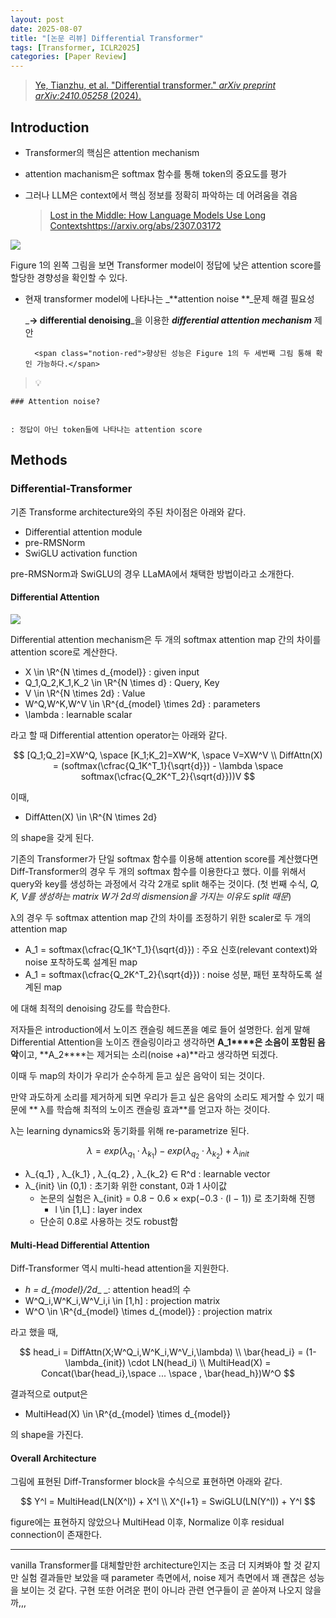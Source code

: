 ```yaml
---
layout: post
date: 2025-08-07
title: "[논문 리뷰] Differential Transformer"
tags: [Transformer, ICLR2025]
categories: [Paper Review]
---
```


> [Ye, Tianzhu, et al. "Differential transformer." ](https://arxiv.org/abs/2410.05258)[_arXiv preprint arXiv:2410.05258_](https://arxiv.org/abs/2410.05258)[ (2024).](https://arxiv.org/abs/2410.05258)



## Introduction

- Transformer의 핵심은 attention mechanism
- attention machanism은 softmax 함수를 통해 token의 중요도를 평가
- 그러나 LLM은 context에서 핵심 정보를 정확히 파악하는 데 어려움을 겪음

	> [Lost in the Middle: How Language Models Use Long Contextshttps://arxiv.org/abs/2307.03172](https://arxiv.org/abs/2307.03172)


![](https://prod-files-secure.s3.us-west-2.amazonaws.com/542b861c-36a8-4051-84e5-8804b6728dba/9083ea56-691a-4752-ae26-47f403431ac8/image.png?X-Amz-Algorithm=AWS4-HMAC-SHA256&X-Amz-Content-Sha256=UNSIGNED-PAYLOAD&X-Amz-Credential=ASIAZI2LB466XC5RCAEA%2F20250824%2Fus-west-2%2Fs3%2Faws4_request&X-Amz-Date=20250824T170049Z&X-Amz-Expires=3600&X-Amz-Security-Token=IQoJb3JpZ2luX2VjEO%2F%2F%2F%2F%2F%2F%2F%2F%2F%2F%2FwEaCXVzLXdlc3QtMiJGMEQCICizwWy2j6fzQb0ZXYw1e3%2FKFTsWAszBGP7wTftafv5LAiAxZNJGHKCEOv0U6fNFQ0fv%2FLRsGWvMPnIELaXGtlHaISr%2FAwhIEAAaDDYzNzQyMzE4MzgwNSIM4xWdgkuGZOR9KWkMKtwDCP7WBFH3jYC%2Fz5Kxi8xVbDoOoz2iHzquDbC%2FJPy6dzfmajHuAdHCgmfXheMoqWY6v3SOK25QxALfL1sCBPQ9FEE0cAWadSlTudy24AU332gvdCfjm0GQoOVebbq3aWwtQejmqhTiTG%2BUarTNFIgm6%2B11Ql7GLQS8bXVEmqmj7mx4vp%2BaooUl08wpk%2BLSd6Ka8J1q3zswLd9ZL6eF7eb0lV%2BrSMS%2FvwIYES7ZaMjunpZxtsDn7OMQn6Ky8hlIeELBjI%2FRtNUa5AyNn5uZUE8tR%2Fj5jNwBNzD5BmTCkB6L8dLHUPHz19Pb8HSqUkZIlrTlmc1VqplJAtqArzix59LmIWvQ2sGecEfCuRS6UAc5y%2BgqG0XDDf6nVlx2MwxS5IwsEiAEbCToy1On8kovsHE60xTbyZqNQFxJqhwQnmBoNlwAkLTemkcNWDUFGFgRsPGcl3xQPTooy9Ag2QuSjizbLW14uqI09IWo3M%2F4uYQ7Jw1DmFxuRgkiWEB%2FrI0%2Bt7tTcioDsQCdC3TjO%2BKJrdLnEp%2BRcGF4CsS%2FjVb0UVy8%2F%2Fn0PY%2BIr1hmBCmooG3CuRorNBia7GJJKSomhCPwkZwc4mhi7hKrh1aVYRHDgb%2Bz5STRQCzBiD25cGJ9S34w7tasxQY6pgH1H8TX0P0hFDLoQirhFnUdJA9DVoQRBuX2I3sTjox9aMzaOsjIZk%2Bax1PfPVyQzCLUAQdfIjN2z%2FGckY3m09cvchm1oeoQI9tPf%2F4%2BNrOwmjWEUg9ocOH532gnSmbexOUhO%2FEQbvJaEnE59EbFHMmR%2FXLPiosRibkHFB%2BhBuXeNXbtNku5KR%2BlwRveOYV6EmWj8kyocLuBnlZ81X%2F4jAX85HyD8HFA&X-Amz-Signature=9e25ffe78fe85152380efd5968c7be1379b056e580fb90b8eece4498e38bc0df&X-Amz-SignedHeaders=host&x-amz-checksum-mode=ENABLED&x-id=GetObject)


Figure 1의 왼쪽 그림을 보면 Transformer model이 정답에 낮은 attention score를 할당한 경향성을 확인할 수 있다.

- 현재 transformer model에 나타나는 _**attention noise **_문제 해결 필요성

	_**→ differential denoising**_을 이용한 _**differential attention mechanism**_ 제안


		<span class="notion-red">향상된 성능은 Figure 1의 두 세번째 그림 통해 확인 가능하다.</span>


> 💡 


	### Attention noise?


	: 정답이 아닌 token들에 나타나는 attention score



## Methods



### Differential-Transformer


기존 Transforme architecture와의 주된 차이점은 아래와 같다.

- Differential attention module
- pre-RMSNorm
- SwiGLU activation function

pre-RMSNorm과 SwiGLU의 경우 LLaMA에서 채택한 방법이라고 소개한다.



#### Differential Attention


![](https://prod-files-secure.s3.us-west-2.amazonaws.com/542b861c-36a8-4051-84e5-8804b6728dba/116d70b2-1963-4810-9167-f4c7d8a06e8f/image.png?X-Amz-Algorithm=AWS4-HMAC-SHA256&X-Amz-Content-Sha256=UNSIGNED-PAYLOAD&X-Amz-Credential=ASIAZI2LB466XC5RCAEA%2F20250824%2Fus-west-2%2Fs3%2Faws4_request&X-Amz-Date=20250824T170049Z&X-Amz-Expires=3600&X-Amz-Security-Token=IQoJb3JpZ2luX2VjEO%2F%2F%2F%2F%2F%2F%2F%2F%2F%2F%2FwEaCXVzLXdlc3QtMiJGMEQCICizwWy2j6fzQb0ZXYw1e3%2FKFTsWAszBGP7wTftafv5LAiAxZNJGHKCEOv0U6fNFQ0fv%2FLRsGWvMPnIELaXGtlHaISr%2FAwhIEAAaDDYzNzQyMzE4MzgwNSIM4xWdgkuGZOR9KWkMKtwDCP7WBFH3jYC%2Fz5Kxi8xVbDoOoz2iHzquDbC%2FJPy6dzfmajHuAdHCgmfXheMoqWY6v3SOK25QxALfL1sCBPQ9FEE0cAWadSlTudy24AU332gvdCfjm0GQoOVebbq3aWwtQejmqhTiTG%2BUarTNFIgm6%2B11Ql7GLQS8bXVEmqmj7mx4vp%2BaooUl08wpk%2BLSd6Ka8J1q3zswLd9ZL6eF7eb0lV%2BrSMS%2FvwIYES7ZaMjunpZxtsDn7OMQn6Ky8hlIeELBjI%2FRtNUa5AyNn5uZUE8tR%2Fj5jNwBNzD5BmTCkB6L8dLHUPHz19Pb8HSqUkZIlrTlmc1VqplJAtqArzix59LmIWvQ2sGecEfCuRS6UAc5y%2BgqG0XDDf6nVlx2MwxS5IwsEiAEbCToy1On8kovsHE60xTbyZqNQFxJqhwQnmBoNlwAkLTemkcNWDUFGFgRsPGcl3xQPTooy9Ag2QuSjizbLW14uqI09IWo3M%2F4uYQ7Jw1DmFxuRgkiWEB%2FrI0%2Bt7tTcioDsQCdC3TjO%2BKJrdLnEp%2BRcGF4CsS%2FjVb0UVy8%2F%2Fn0PY%2BIr1hmBCmooG3CuRorNBia7GJJKSomhCPwkZwc4mhi7hKrh1aVYRHDgb%2Bz5STRQCzBiD25cGJ9S34w7tasxQY6pgH1H8TX0P0hFDLoQirhFnUdJA9DVoQRBuX2I3sTjox9aMzaOsjIZk%2Bax1PfPVyQzCLUAQdfIjN2z%2FGckY3m09cvchm1oeoQI9tPf%2F4%2BNrOwmjWEUg9ocOH532gnSmbexOUhO%2FEQbvJaEnE59EbFHMmR%2FXLPiosRibkHFB%2BhBuXeNXbtNku5KR%2BlwRveOYV6EmWj8kyocLuBnlZ81X%2F4jAX85HyD8HFA&X-Amz-Signature=26920050eec1649ead82c7816eda55e670afb21602917e3c6279d2d29a8cd48e&X-Amz-SignedHeaders=host&x-amz-checksum-mode=ENABLED&x-id=GetObject)


Differential attention mechanism은 두 개의 softmax attention map 간의 차이를 attention score로 계산한다.

- X \in \R^{N \times d\_{model}} : given input
- Q\_1,Q\_2,K\_1,K\_2 \in \R^{N \times d} : Query, Key
- V \in \R^{N \times 2d} : Value
- W^Q,W^K,W^V \in \R^{d\_{model} \times 2d} : parameters
- \lambda : learnable scalar

라고 할 때 Differential attention operator는 아래와 같다.


$$
[Q_1;Q_2]=XW^Q, \space [K_1;K_2]=XW^K, \space V=XW^V \\
DiffAttn(X) = (softmax(\cfrac{Q_1K^T_1}{\sqrt{d}}) - \lambda \space softmax(\cfrac{Q_2K^T_2}{\sqrt{d}}))V
$$


이때,

- DiffAtten(X) \in \R^{N \times 2d}

의 shape을 갖게 된다.


기존의 Transformer가 단일 softmax 함수를 이용해 attention score를 계산했다면 Diff-Transformer의 경우 두 개의 softmax 함수를 이용한다고 했다. 이를 위해서 query와 key를 생성하는 과정에서 각각 2개로 split 해주는 것이다. <span class="notion-red">(첫 번째 수식, </span><span class="notion-red">_Q, K, V를 생성하는 matrix W가 2d의 dismension을 가지는 이유도 split 때문_</span><span class="notion-red">)</span>


 λ의 경우 두 softmax attention map 간의 차이를 조정하기 위한 scaler로 두 개의 attention map

- A\_1 = softmax(\cfrac{Q\_1K^T\_1}{\sqrt{d}}) : 주요 신호(relevant context)와 noise 포착하도록 설계된 map
- A\_1 = softmax(\cfrac{Q\_2K^T\_2}{\sqrt{d}}) : noise 성분, 패턴 포착하도록 설계된 map 

에 대해 최적의 denoising 강도를 학습한다.


저자들은 introduction에서 노이즈 캔슬링 헤드폰을 예로 들어 설명한다. 쉽게 말해 Differential Attention을 노이즈 캔슬링이라고 생각하면 **A\_1****은 소음이 포함된 음악**이고, **A\_2****는 제거되는 소리(noise +a)**라고 생각하면 되겠다. 


이때 두 map의 차이가 우리가 순수하게 듣고 싶은 음악이 되는 것이다. 


만약 과도하게 소리를 제거하게 되면 우리가 듣고 싶은 음악의 소리도 제거할 수 있기 때문에 ** λ를 학습해 최적의 노이즈 캔슬링 효과**를 얻고자 하는 것이다.


λ는 learning dynamics와 동기화를 위해 re-parametrize 된다.


$$
\lambda = exp(\lambda_{q_1} \cdot \lambda_{k_1}) - exp(\lambda_{q_2} \cdot \lambda_{k_2}) + \lambda_{init}
$$

- λ\_{q\_1} , λ\_{k\_1} , λ\_{q\_2} , λ\_{k\_2} ∈ R^d : learnable vector
- λ\_{init} \in (0,1) : 초기화 위한 constant, 0과 1 사이값
	- 논문의 실험은 λ\_{init} = 0.8 − 0.6 × exp(−0.3 · (l − 1)) 로 초기화해 진행
		- l \in [1,L] : layer index
	- 단순히 0.8로 사용하는 것도 robust함


#### **Multi-Head Differential Attention**


Diff-Transformer 역시 multi-head attention을 지원한다.

- _h = d\_{model}/2d__ _: attention head의 수
- W^Q\_i,W^K\_i,W^V\_i,i \in [1,h] : projection matrix
- W^O \in \R^{d\_{model} \times d\_{model}} : projection matrix

라고 했을 때,


$$
head_i = DiffAttn(X;W^Q_i,W^K_i,W^V_i,\lambda) \\
\bar{head_i} = (1-\lambda_{init}) \cdot LN(head_i) \\
MultiHead(X) = Concat(\bar{head_i},\space ... \space , \bar{head_h})W^O
$$


결과적으로 output은

- MultiHead(X) \in \R^{d\_{model} \times d\_{model}}

의 shape을 가진다.



#### Overall Architecture


그림에 표현된 Diff-Transformer block을 수식으로 표현하면 아래와 같다.


$$
Y^l = MultiHead(LN(X^l)) + X^l \\
X^{l+1} = SwiGLU(LN(Y^l)) + Y^l
$$


figure에는 표현하지 않았으나 MultiHead 이후, Normalize 이후 residual connection이 존재한다.


---


vanilla Transformer를 대체할만한 architecture인지는 조금 더 지켜봐야 할 것 같지만 실험 결과들만 보았을 때 parameter 측면에서, noise 제거 측면에서 꽤 괜찮은 성능을 보이는 것 같다. 구현 또한 어려운 편이 아니라 관련 연구들이 곧 쏟아져 나오지 않을까,,,

